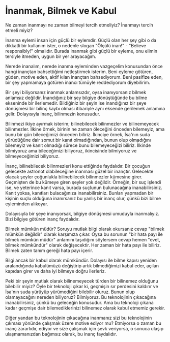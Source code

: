 # İnanmak, Bilmek ve Kabul

Ne zaman inanmayı ne zaman bilmeyi tercih etmeliyiz? İnanmayı tercih etmeli
miyiz?

İnanma eylemi insan için güçlü bir eylemdir. Güçlü olan her şey gibi o da
dikkatli bir kullanım ister, o nedenle slogan "Ölçülü inan!" - "Believe
responsibly!" olmalıdır. Burada inanmak gibi güçlü bir eyleme, onu elimin
tersiyle itmeden, uygun bir yer arayacağım.

Nerede inanalım, nerede inanma eyleminden vazgeçelim konusundan önce hangi
inançtan bahsettiğimi netleştirmek isterim. Beni eyleme götüren, güden, motive
eden, aktif kılan inançtan bahsediyorum. Beni pasifize eden, bir şey yapmamaya
götüren inancı tümüyle reddediyorum diyebilirim.

Bir şeyi biliyorsanız inanmak anlamsızdır, oysa inanıyorsanız bilmek anlamsız
değildir. İnandığınız bir şey bilgiye dönüştüğünde bu bilme ekseninde bir
ilerlemedir. Bildiğiniz bir şeyin ise inandığınız bir şeye dönüşmesi bir bilinç
kaybı olması itibariyle aynı eksende gerilemek anlamına gelir. Dolayısıyla
inanç, bilinmezin konusudur.

Bilinmezi ikiye ayırmak isterim; bilinebilecek bilinmezler ve bilinemeyecek
bilinmezler. İlkine örnek, birinin ne zaman öleceğini önceden bilemeyiz, ama
bunu bir gün bileceğimizi önceden biliriz. İkinciye örnek, İsa'nın suda
yürüdüğüne dair somut bir kanıt olmadığından, bunun olup olmadığını bilemeyiz ve
kanıt olmadığı sürece bunu bilemeyeceğizi biliriz. İlkinde bilmiyoruz ama
bileceğimizi biliyoruz, ikincisinde bilmiyoruz ve bilmeyeceğimizi biliyoruz.

İnanç, bilinebilecek bilinmezleri konu ettiğinde faydalıdır. Bir çocuğun
gelecekte astronot olabileceğine inanması güzel bir inançtır. Gelecekte olacak
şeyler çoğunlukla bilinebilecek bilinmezler kümesine girer. Geçmişten de bu
kümeye giren şeyler yok değildir. Örneğin, bir suç işlendi ise, ve yeterince
kanıt varsa, burada suçlunun bulunacağına inanabilirsiniz. Kanıt yoksa,
kanıtları bulacağınıza inanabilirsiniz. Bunları yapmadan bir kişinin suçlu
olduğuna inanırsanız bu yanlış bir inanç olur, çünkü bizi bilme eyleminden
alıkoyar.

Dolayısıyla bir şeye inanıyorsak, bilgiye dönüşmesi umuduyla inanmalıyız. Bizi
bilgiye götüren inanç faydalıdır.

Bilmek mümkün müdür? Soruyu mutlak bilgi olarak okursanız cevap "bilmek mümkün
değildir" olarak karşımıza çıkar. Oysa bu sorunun "bir hata payı ile bilmek
mümkün müdür" anlamını taşıdığını söylersem cevap hemen "evet, bilmek mümkündür"
olarak değişecektir. Her zaman bir hata payı ile biliriz. Bilmek zaten tanım
gereği hata payı içerir.

Bilgi ancak bir kabul olarak mümkündür. Dolayısı ile bilme kapısı yeniden
aralandığında kabulümüzü değiştirip artık bilmediğimizi kabul eder, açılan
kapıdan girer ve daha iyi bilmeye doğru ilerleriz.

Peki bir şeyin mutlak olarak bilinemeyecek türden bir bilinemez olduğunu
bilebilir miyiz? Öyle bir teknoloji çıkar ki, geçmişin sır perdesini kaldırır ve
İsa'nın suda yürüyüp yürümediğini bilebilir oluruz. Bunun olup olamayacağını
nereden biliyoruz? Bilmiyoruz. Bu teknolojinin çıkacağına inanabilirsiniz, çünkü
bu geleceğin konusudur. Ama bu teknoloji çıkana kadar geçmişe dair
bilemediklerinizi bilinemez olarak kabul etmemiz gerekir.

Diğer yandan bu teknolojinin çıkacağına inanmanız sizi bu teknolojinin çıkması
yönünde çalışmak üzere motive ediyor mu? Etmiyorsa o zaman bu inanç zararlıdır,
ediyor ve size çalışmak için şevk veriyorsa, o sonuca ulaşıp ulaşmamanızdan
bağımsız olarak, bu inanç faydalıdır.
